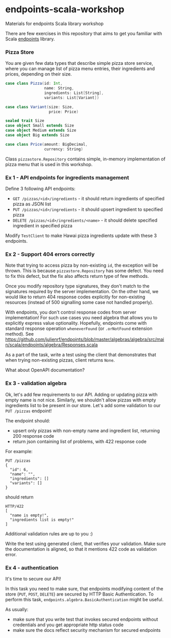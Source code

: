 # endpoints-scala-workshop
Materials for endpoints Scala library workshop

There are few exercises in this repository that aims to
get you familiar with Scala [endpoints](http://julienrf.github.io/endpoints/)
library.


### Pizza Store

You are given few data types that describe simple pizza store service,
where you can manage list of pizza menu entries, their ingredients
and prices, depending on their size.


```scala
case class Pizza(id: Int,
                 name: String,
                 ingredients: List[String],
                 variants: List[Variant])

case class Variant(size: Size,
                   price: Price)

sealed trait Size
case object Small extends Size
case object Medium extends Size
case object Big extends Size

case class Price(amount: BigDecimal,
                 currency: String)
```

Class `pizzastore.Repository` contains simple, in-memory implementation of pizza menu
that is used in this workshop.


### Ex 1 - API endpoints for ingredients management

Define 3 following API endpoints:

* `GET /pizzas/<id>/ingredients` - it should return ingredients of specified pizza as JSON list
* `PUT /pizzas/<id>/ingredients` - it should upsert ingredient to specified pizza
* `DELETE /pizzas/<id>/ingredients/<name>` - it should delete specified ingredient in specified pizza

Modify `TestClient` to make Hawai pizza ingredients update with these 3 endpoints.


### Ex 2 - Support 404 errors correctly

Note that trying to access pizza by non-existing `id`, the exception will be thrown.
This is because `pizzastore.Repository` has some defect. You need to fix this defect, but the fix
also affects return type of few methods.

Once you modify repository type signatures, they don't match to the signatures required
by the server implementation. On the other hand, we would like to return 404 response codes
explicitly for non-existing resources (instead of 500 signalling some case not handled properly).

With endpoints, you don't control response codes from server implementation! For such use cases you need
algebra that allows you to explicitly express value optionality. Hopefully, endpoints come with
standard response operation `wheneverFound` (or `.orNotFound` extension method).
See https://github.com/julienrf/endpoints/blob/master/algebras/algebra/src/main/scala/endpoints/algebra/Responses.scala

As a part of the task, write a test using the client that demonstrates that when trying
non-existing pizzas, client returns `None`.

What about OpenAPI documentation?


### Ex 3 - validation algebra

Ok, let's add few requirements to our API. Adding or updating pizza with empty name is not nice.
Similarly, we shouldn't allow pizzas with empty ingredients list to be present in our store. Let's add
some validation to our `PUT /pizzas` endpoint!

The endpoint should:
- upsert only pizzas with non-empty name and ingredient list, returning 200 response code
- return json containing list of problems, with 422 response code

For example:
```
PUT /pizzas
{
  "id": 6,
  "name": "",
  "ingredients": []
  "variants": []
}
```

should return
```
HTTP/422
[
  "name is empty!",
  "ingredients list is empty!"
]
```

Additional validation rules are up to you :)

Write the test using generated client, that verifies your validation. Make sure
the documentation is aligned, so that it mentions 422 code as validation error.


### Ex 4 - authentication

It's time to secure our API!

In this task you need to make sure, that endpoints modifying content of the store
(`PUT`, `POST`, `DELETE`) are secured by HTTP Basic Authentication. To perform this
task, `endpoints.algebra.BasicAuthentication` might be useful.

As usually:
- make sure that you write test that invokes secured endpoints without
  credentials and you get appropriate http status code
- make sure the docs reflect security mechanism for secured endpoints
